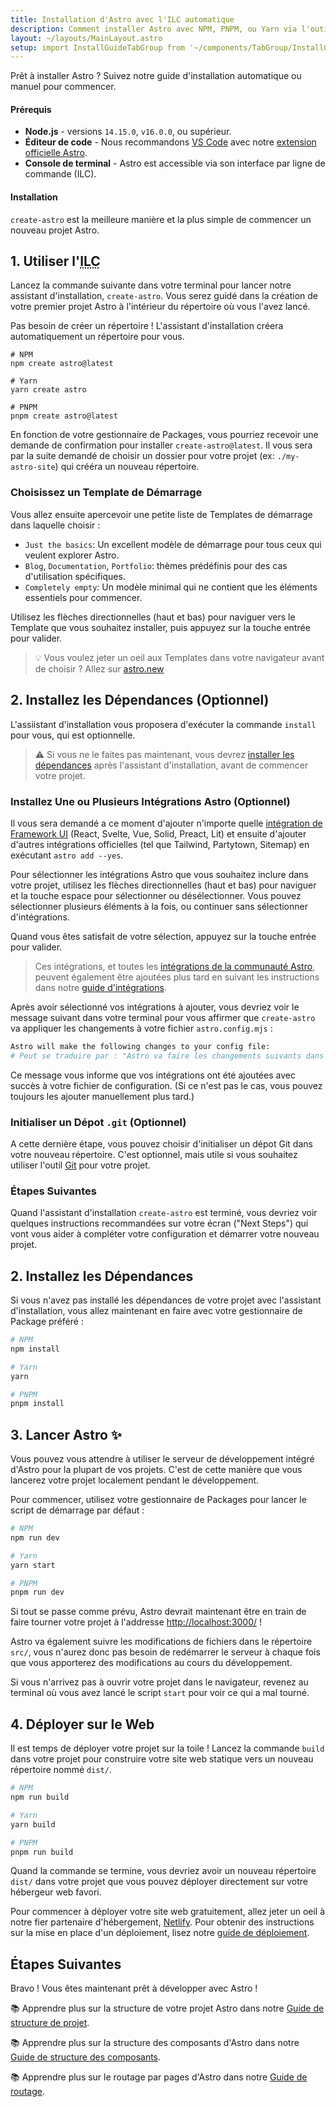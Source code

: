 ```yaml
---
title: Installation d'Astro avec l'ILC automatique
description: Comment installer Astro avec NPM, PNPM, ou Yarn via l'outil de création create-astro inclus dans l'ILC.
layout: ~/layouts/MainLayout.astro
setup: import InstallGuideTabGroup from '~/components/TabGroup/InstallGuideTabGroup.astro';
---
```


Prêt à installer Astro ? Suivez notre guide d'installation automatique ou manuel pour commencer.

#### Prérequis

- **Node.js** - versions `14.15.0`, `v16.0.0`, ou supérieur.
- **Éditeur de code** - Nous recommandons [VS Code](https://code.visualstudio.com/) avec notre [extension officielle Astro](https://marketplace.visualstudio.com/items?itemName=astro-build.astro-vscode).
- **Console de terminal** - Astro est accessible via son interface par ligne de commande (ILC).

<InstallGuideTabGroup />

#### Installation

`create-astro` est la meilleure manière et la plus simple de commencer un nouveau projet Astro.

## 1. Utiliser l'<abbr title="Interface par ligne de commande">ILC</abbr>

Lancez la commande suivante dans votre terminal pour lancer notre assistant d'installation, `create-astro`. Vous serez guidé dans la création de votre premier projet Astro à l'intérieur du répertoire où vous l'avez lancé.

Pas besoin de créer un répertoire ! L'assistant d'installation créera automatiquement un répertoire pour vous.

```shell
# NPM
npm create astro@latest

# Yarn
yarn create astro

# PNPM
pnpm create astro@latest
```

En fonction de votre gestionnaire de Packages, vous pourriez recevoir une demande de confirmation pour installer `create-astro@latest`. Il vous sera par la suite demandé de choisir un dossier pour votre projet (ex: `./my-astro-site`) qui crééra un nouveau répertoire.

### Choisissez un Template de Démarrage

Vous allez ensuite apercevoir une petite liste de Templates de démarrage dans laquelle choisir :

- `Just the basics`: Un excellent modèle de démarrage pour tous ceux qui veulent explorer Astro.
- `Blog`, `Documentation`, `Portfolio`: thèmes prédéfinis pour des cas d'utilisation spécifiques.
- `Completely empty`: Un modèle minimal qui ne contient que les éléments essentiels pour commencer.

Utilisez les flèches directionnelles (haut et bas) pour naviguer vers le Template que vous souhaitez installer, puis appuyez sur la touche entrée pour valider.

> 💡 Vous voulez jeter un oeil aux Templates dans votre navigateur avant de choisir ? Allez sur [astro.new](https://astro.new/)

## 2. Installez les Dépendances (Optionnel)

L'assiistant d'installation vous proposera d'exécuter la commande `install` pour vous, qui est optionnelle.

> ⚠️ Si vous ne le faites pas maintenant, vous devrez [installer les dépendances](/fr/install/auto/#2-installez-les-dépendances) après l'assistant d'installation, avant de commencer votre projet.

### Installez Une ou Plusieurs Intégrations Astro (Optionnel)

Il vous sera demandé a ce moment d'ajouter n'importe quelle [intégration de Framework UI](/fr/core-concepts/framework-components/) (React, Svelte, Vue, Solid, Preact, Lit) et ensuite d'ajouter d'autres intégrations officielles (tel que Tailwind, Partytown, Sitemap) en exécutant `astro add --yes`.

Pour sélectionner les intégrations Astro que vous souhaitez inclure dans votre projet, utilisez les flèches directionnelles (haut et bas) pour naviguer et la touche espace pour sélectionner ou désélectionner. Vous pouvez sélectionner plusieurs éléments à la fois, ou continuer sans sélectionner d'intégrations.

Quand vous êtes satisfait de votre sélection, appuyez sur la touche entrée pour valider.

> Ces intégrations, et toutes les [intégrations de la communauté Astro](https://astro.build/integrations/), peuvent également être ajoutées plus tard en suivant les instructions dans notre [guide d'intégrations](/fr/guides/integrations-guide/).

Après avoir sélectionné vos intégrations à ajouter, vous devriez voir le message suivant dans votre terminal pour vous affirmer que `create-astro` va appliquer les changements à votre fichier `astro.config.mjs` :

```bash
Astro will make the following changes to your config file:
# Peut se traduire par : "Astro va faire les changements suivants dans votre fichier de configuration :"
```

Ce message vous informe que vos intégrations ont été ajoutées avec succès à votre fichier de configuration. (Si ce n'est pas le cas, vous pouvez toujours les ajouter manuellement plus tard.)

### Initialiser un Dépot `.git` (Optionnel)

A cette dernière étape, vous pouvez choisir d'initialiser un dépot Git dans votre nouveau répertoire. C'est optionnel, mais utile si vous souhaitez utiliser l'outil [Git](https://git-scm.com/) pour votre projet.

### Étapes Suivantes

Quand l'assistant d'installation `create-astro` est terminé, vous devriez voir quelques instructions recommandées sur votre écran ("Next Steps") qui vont vous aider à compléter votre configuration et démarrer votre nouveau projet.

## 2. Installez les Dépendances

Si vous n'avez pas installé les dépendances de votre projet avec l'assistant d'installation, vous allez maintenant en faire avec votre gestionnaire de Package préféré :

```bash
# NPM
npm install

# Yarn
yarn

# PNPM
pnpm install
```

## 3. Lancer Astro ✨

Vous pouvez vous attendre à utiliser le serveur de développement intégré d'Astro pour la plupart de vos projets. C'est de cette manière que vous lancerez votre projet localement pendant le développement.

Pour commencer, utilisez votre gestionnaire de Packages pour lancer le script de démarrage par défaut :

```bash
# NPM
npm run dev

# Yarn
yarn start

# PNPM
pnpm run dev
```

Si tout se passe comme prévu, Astro devrait maintenant être en train de faire tourner votre projet à l'addresse [http://localhost:3000/](http://localhost:3000/) !

Astro va également suivre les modifications de fichiers dans le répertoire `src/`, vous n'aurez donc pas besoin de redémarrer le serveur à chaque fois que vous apporterez des modifications au cours du développement.

Si vous n'arrivez pas à ouvrir votre projet dans le navigateur, revenez au terminal où vous avez lancé le script `start` pour voir ce qui a mal tourné.

## 4. Déployer sur le Web

Il est temps de déployer votre projet sur la toile ! Lancez la commande `build` dans votre projet pour construire votre site web statique vers un nouveau répertoire nommé `dist/`.

```bash
# NPM
npm run build

# Yarn
yarn build

# PNPM
pnpm run build
```

Quand la commande se termine, vous devriez avoir un nouveau répertoire `dist/` dans votre projet que vous pouvez déployer directement sur votre hébergeur web favori.

Pour commencer à déployer votre site web gratuitement, allez jeter un oeil à notre fier partenaire d'hébergement, [Netlify](https://www.netlify.com/). Pour obtenir des instructions sur la mise en place d'un déploiement, lisez notre [guide de déploiement](/fr/guides/deploy/).

## Étapes Suivantes

Bravo ! Vous êtes maintenant prêt à développer avec Astro !

📚 Apprendre plus sur la structure de votre projet Astro dans notre [Guide de structure de projet](/fr/core-concepts/project-structure/).

📚 Apprendre plus sur la structure des composants d'Astro dans notre [Guide de structure des composants](/fr/core-concepts/astro-components/).

📚 Apprendre plus sur le routage par pages d'Astro dans notre [Guide de routage](/fr/core-concepts/astro-pages/).

